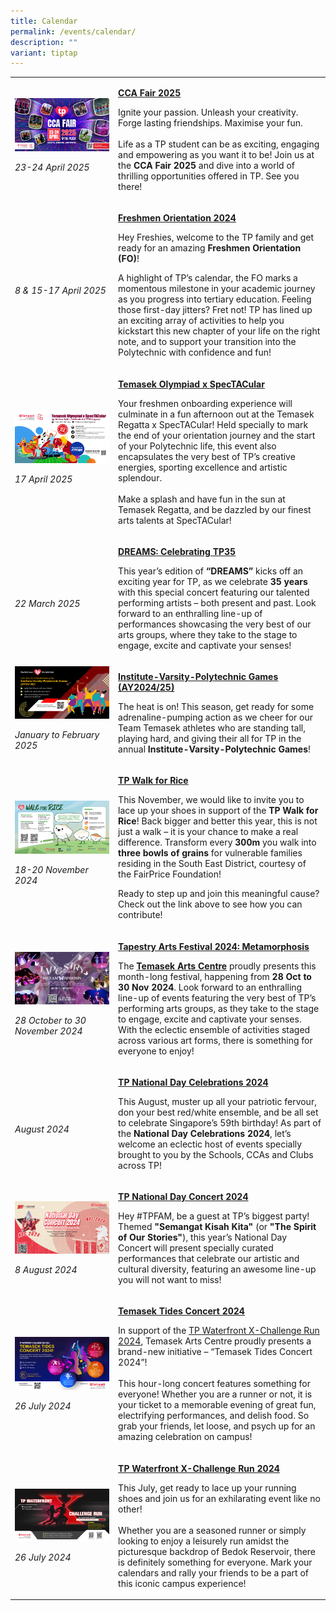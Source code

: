 ```yaml
---
title: Calendar
permalink: /events/calendar/
description: ""
variant: tiptap
---
```

<p></p>
<table style="minWidth: 50px">
<colgroup>
<col>
<col>
</colgroup>
<tbody>
<tr>
<td rowspan="1" colspan="1">
<div class="isomer-image-wrapper">
<img style="width: 100%" height="auto" width="100%" alt="" src="/images/Events/CCA_Banner_1920px_by_1080px_FA.jpg">
</div>
<p><em>23-24 April 2025</em>
</p>
</td>
<td rowspan="1" colspan="1">
<p><strong><a href="/events/cca-fair-2025/" rel="noopener noreferrer nofollow" target="_blank">CCA Fair 2025</a></strong>
</p>
<p></p>
<p>Ignite your passion. Unleash your creativity. Forge lasting friendships.
Maximise your fun.
<br>
<br>Life as a TP student can be as exciting, engaging and empowering as you
want it to be! Join us at the <strong>CCA Fair 2025</strong> and dive into
a world of thrilling opportunities offered in TP. See you there!</p>
<p></p>
</td>
</tr>
<tr>
<td rowspan="1" colspan="1">
<div class="isomer-image-wrapper">
<img style="width: 100%" height="auto" width="100%" alt="" src="/images/Events/Freshmen_Orientation_2025___1920px_X_1080px.jpg">
</div>
<p><em>8 &amp; 15-17 April 2025</em>
</p>
</td>
<td rowspan="1" colspan="1">
<p><strong><a href="/events/freshmen-orientation-2025/" rel="noopener noreferrer nofollow" target="_blank">Freshmen Orientation 2024</a></strong>
</p>
<p></p>
<p>Hey Freshies, welcome to the TP family and get ready for an amazing <strong>Freshmen Orientation (FO)</strong>!</p>
<p></p>
<p>A highlight of TP’s calendar, the FO marks a momentous milestone in your
academic journey as you progress into tertiary education. Feeling those
first-day jitters? Fret not! TP has lined up an exciting array of activities
to help you kickstart this new chapter of your life on the right note,
and to support your transition into the Polytechnic with confidence and
fun!</p>
<p></p>
</td>
</tr>
<tr>
<td rowspan="1" colspan="1">
<div class="isomer-image-wrapper">
<img style="width: 100%" height="auto" width="100%" alt="" src="/images/Events/Temasek_Olympiad_x_SpecTACular___1920px_X_1080px.jpg">
</div>
<p><em>17 April 2025</em>
</p>
</td>
<td rowspan="1" colspan="1">
<p><strong><a href="/events/temasek-olympiad-x-spectacular/" rel="noopener noreferrer nofollow" target="_blank">Temasek Olympiad x SpecTACular</a></strong>
</p>
<p></p>
<p>Your freshmen onboarding experience will culminate in a fun afternoon
out at the&nbsp;Temasek Regatta x SpecTACular! Held specially to mark the
end of your orientation journey and the start of your Polytechnic life,
this event also encapsulates the very best of TP’s creative energies, sporting
excellence and artistic splendour.
<br>
<br>Make a splash and have fun in the sun at Temasek Regatta, and be dazzled
by our finest arts talents at SpecTACular!</p>
<p></p>
</td>
</tr>
<tr>
<td rowspan="1" colspan="1">
<div class="isomer-image-wrapper">
<img style="width: 100%" height="auto" width="100%" alt="" src="/images/Events/Temasek Arts Centre/DREAMS___Celebrating_TP35.png">
</div>
<p><em>22 March 2025</em>
</p>
<p></p>
</td>
<td rowspan="1" colspan="1">
<p><strong><a href="/dreams-celebrating-tp35/" rel="noopener nofollow" target="_blank">DREAMS: Celebrating TP35</a></strong>
</p>
<p></p>
<p>This year’s edition of <strong>“DREAMS” </strong>kicks off an exciting
year for TP, as we celebrate <strong>35 years </strong>with this special
concert featuring our talented performing artists – both present and past.
Look forward to an enthralling line-up of performances showcasing the very
best of our arts groups, where they take to the stage to engage, excite
and captivate your senses!</p>
<p></p>
</td>
</tr>
<tr>
<td rowspan="1" colspan="1">
<div class="isomer-image-wrapper">
<img style="width: 100%" height="auto" width="100%" alt="" src="/images/Sports/IVP_EDM_1920_X_1080.jpg">
</div>
<p><em>January to February 2025</em>
</p>
</td>
<td rowspan="1" colspan="1">
<p><strong><a href="/ivp-games-2025/" rel="noopener nofollow" target="_blank">Institute-Varsity-Polytechnic Games (AY2024/25)</a></strong>
</p>
<p></p>
<p>The heat is on! This season, get ready for some adrenaline-pumping action
as we cheer for our Team Temasek athletes who are standing tall, playing
hard, and giving their all for TP in the annual <strong>Institute-Varsity-Polytechnic Games</strong>!</p>
<p></p>
</td>
</tr>
<tr>
<td rowspan="1" colspan="1">
<div class="isomer-image-wrapper">
<img style="width: 100%" height="auto" width="100%" alt="" src="/images/Events/Clubs/TP___Walk_for_Rice_Banner_2_1920px_x_1080px.jpg">
</div>
<p><em>18-20 November 2024</em>
</p>
</td>
<td rowspan="1" colspan="1">
<p><strong><a href="/events/clubs/tp-walk-for-rice/" rel="noopener nofollow" target="_blank">TP Walk for Rice</a></strong>
</p>
<p></p>
<p>This November, we would like to invite you to lace up your shoes in support
of the <strong>TP Walk for Rice</strong>! Back bigger and better this year,
this is not just a walk – it is your chance to make a real difference.
Transform every <strong>300m</strong> you walk into <strong>three bowls of grains</strong> for
vulnerable families residing in the South East District, courtesy of the
FairPrice Foundation!</p>
<p></p>
<p>Ready to step up and join this meaningful cause? Check out the link above
to see how you can contribute!</p>
<p></p>
</td>
</tr>
<tr>
<td rowspan="1" colspan="1">
<div class="isomer-image-wrapper">
<img style="width: 100%" height="auto" width="100%" alt="" src="/images/Events/Temasek Arts Centre/1920x1080px_Banner.png">
</div>
<p><em>28 October to 30 November 2024</em>
</p>
</td>
<td rowspan="1" colspan="1">
<p><strong><a href="/tapestry-arts-festival-2024-metamorphosis/" rel="noopener nofollow" target="_blank">Tapestry Arts Festival 2024: Metamorphosis</a></strong>
</p>
<p></p>
<p>The <strong><a href="https://www.instagram.com/temasekartscentre/?hl=en" rel="noopener nofollow" target="_blank">Temasek Arts Centre</a></strong> proudly
presents this month-long festival, happening from <strong>28 Oct to 30 Nov 2024</strong>.
Look forward to an enthralling line-up of events featuring the very best
of TP’s performing arts groups, as they take to the stage to engage, excite
and captivate your senses. With the eclectic ensemble of activities staged
across various art forms, there is something for everyone to enjoy!</p>
<p></p>
</td>
</tr>
<tr>
<td rowspan="1" colspan="1">
<div class="isomer-image-wrapper">
<img style="width: 100%" height="auto" width="100%" alt="" src="/images/Events/Highlights/02_Virtual_Campus_Homepage___Inner_Page_1920_X_1080_02_02.jpg">
</div>
<p><em>August 2024</em>
</p>
<p></p>
</td>
<td rowspan="1" colspan="1">
<p><strong><a href="/tp-national-day-celebrations-2024/" rel="noopener noreferrer nofollow" target="_blank">TP National Day Celebrations 2024</a></strong>
</p>
<p></p>
<p>This August, muster up all your patriotic fervour, don your best red/white
ensemble, and be all set to celebrate Singapore’s 59th birthday! As part
of the&nbsp;<strong>National Day Celebrations 2024</strong>, let’s welcome
an eclectic host of events specially brought to you by the Schools, CCAs
and Clubs across TP!</p>
<p></p>
</td>
</tr>
<tr>
<td rowspan="1" colspan="1">
<p></p>
<div class="isomer-image-wrapper">
<img style="width: 100%" height="auto" width="100%" alt="" src="/images/Events/Highlights/VC__BUS_Video_Wall___TP_Oei__With_QR_Code_.png">
</div>
<p><em>8 August 2024</em>
</p>
</td>
<td rowspan="1" colspan="1">
<p><strong><a href="/tp-national-day-concert-2024/" rel="noopener noreferrer nofollow" target="_blank">TP National Day Concert 2024</a></strong>
<br>
</p>
<p>Hey #TPFAM, be a guest at TP’s biggest party! Themed <strong>"Semangat Kisah Kita"</strong> (or <strong>"The Spirit of Our Stories"</strong>),
this year’s National Day Concert will present specially curated performances
that celebrate our artistic and cultural diversity, featuring an awesome
line-up you will not want to miss!</p>
<p></p>
</td>
</tr>
<tr>
<td rowspan="1" colspan="1">
<p></p>
<div class="isomer-image-wrapper">
<img style="width: 100%" height="auto" width="100%" alt="" src="/images/Events/Highlights/Temasek_Tides_EDM_01_01_01_01.jpg">
</div>
<p><em>26 July 2024</em>
<br>
</p>
</td>
<td rowspan="1" colspan="1">
<p><strong><a href="/temasek-tides-concert-2024/" rel="noopener noreferrer nofollow" target="_blank">Temasek Tides Concert 2024</a></strong>
</p>
<p></p>
<p>In support of the <a href="/tp-waterfront-xchallenge-run-2024/" rel="noopener noreferrer nofollow" target="_blank">TP Waterfront X-Challenge Run 2024</a>,
Temasek Arts Centre proudly presents a brand-new initiative – “Temasek
Tides Concert 2024”!
<br>
<br>This hour-long concert features something for everyone! Whether you are
a runner or not, it is your ticket to a memorable evening of great fun,
electrifying performances, and delish food. So grab your friends, let loose,
and psych up for an amazing celebration on campus!</p>
<p></p>
</td>
</tr>
<tr>
<td rowspan="1" colspan="1">
<p></p>
<div class="isomer-image-wrapper">
<img style="width: 100%" height="auto" width="100%" alt="" src="/images/Events/Highlights/TP_Web_Banner_2__Virtual_Campus_Homepage___Inner_Page__TP_Oei___BUS_Video_Wall__FA_copy.jpg">
</div>
<p><em>26 July 2024</em>
</p>
</td>
<td rowspan="1" colspan="1">
<p><strong><a href="/tp-waterfront-xchallenge-run-2024/" rel="noopener noreferrer nofollow" target="_blank">TP Waterfront X-Challenge Run 2024</a></strong>
</p>
<p></p>
<p>This July, get ready to lace up your running shoes and join us for an
exhilarating event like no other!
<br>
<br>Whether you are a seasoned runner or simply looking to enjoy a leisurely
run amidst the picturesque backdrop of Bedok Reservoir, there is definitely
something for everyone. Mark your calendars and rally your friends to be
a part of this iconic campus experience!</p>
<p></p>
</td>
</tr>
</tbody>
</table>
<p></p>